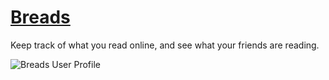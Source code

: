 # [Breads](https://www.breads.io/)

Keep track of what you read online, and see what your friends are reading.

![Breads User Profile](https://i.ibb.co/bL4cDmt/Screen-Shot-2020-11-17-at-7-31-56-PM.png)
